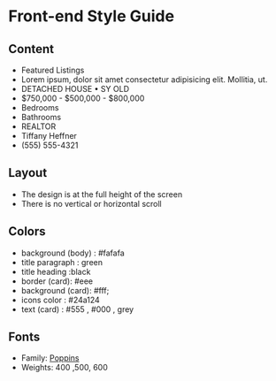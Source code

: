 # Front-end Style Guide

## Content

- Featured Listings
- Lorem ipsum, dolor sit amet consectetur adipisicing elit. Mollitia, ut.
- DETACHED HOUSE • SY OLD
- $750,000 - $500,000 - $800,000
- Bedrooms
- Bathrooms
- REALTOR
- Tiffany Heffner
- (555) 555-4321

## Layout

- The design is at the full height of the screen
- There is no vertical or horizontal scroll

## Colors

- background (body) : #fafafa
- title paragraph : green
- title heading :black
- border (card): #eee
- background (card): #fff;
- icons color : #24a124
- text (card) : #555 , #000 , grey

## Fonts

- Family: [Poppins](https://fonts.google.com/specimen/Poppins?query=poppins)
- Weights: 400 ,500, 600
